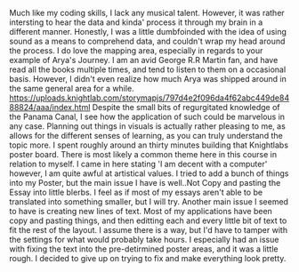 Much like my coding skills, I lack any musical talent. However, it was rather intersting to hear the data and kinda' process it through my  brain in a different manner. Honestly, I was a little dumbfoinded with the idea of using sound as a means to comprehend data, and couldn't wrap my head around the process. 
I do love the mapping area, especially in regards to your example of Arya's Journey. I am an avid George R.R Martin fan, and have read all the books multiple times, and tend to listen to them on a occasional basis. However, I didn't even realize how much Arya was shipped around in the same general area for a while. 
https://uploads.knightlab.com/storymapjs/797d4e2f096da4f62abc449de8488824/aaa/index.html
Despite the small bits of regurgitated knowledge of the Panama Canal, I see how the application of such could be marvelous in any case. 
Planning out things in visuals is actually rather pleasing to me, as allows for the different senses of learning, as you can truly understand the topic more. I spent roughly around an thirty minutes building that Knightlabs poster board. 
There is most likely a common theme here in this course in relation to myself. I came in here stating 'I am decent with a computer' however, I am quite awful at artistical values. I tried to add a bunch of things into my Poster, but the main issue I have is well..Not Copy and pasting the Essay into little blerbs. I feel as if most of my essays aren't able to be translated into something smaller, but I will try. 
Another main issue I seemed to have is creating new lines of text. Most of my applications have been copy and pasting things, and then editting each and every little bit of text to fit the rest of the layout. I assume there is a way, but I'd have to tamper with the settings for what would probably take hours. 
I especially had an issue with fixing the text into the pre-detirmined poster areas, and it was a little rough. I decided to give up on trying to fix and make everything look pretty.
